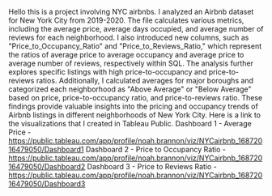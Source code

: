 Hello this is a project involving NYC airbnbs. I analyzed an Airbnb dataset for New York City from 2019-2020. 
The file calculates various metrics, including the average price, average days occupied, and average number of reviews for each neighborhood. I also introduced new columns, such as "Price_to_Occupancy_Ratio" 
and "Price_to_Reviews_Ratio," which represent the ratios of average price to average occupancy and average price to average number of reviews, respectively within SQL. 
The analysis further explores specific listings with high price-to-occupancy and price-to-reviews ratios. 
Additionally, I calculated averages for major boroughs and categorized each neighborhood as "Above Average" or "Below Average" based on price, price-to-occupancy ratio, and price-to-reviews ratio. 
These findings provide valuable insights into the pricing and occupancy trends of Airbnb listings in different neighborhoods of New York City.
Here is a link to the visualizations that I created in Tableau Public. 
Dashboard 1 - Average Price - https://public.tableau.com/app/profile/noah.brannon/viz/NYCairbnb_16872016479050/Dashboard1
Dashboard 2 - Price to Occupancy Ratio - https://public.tableau.com/app/profile/noah.brannon/viz/NYCairbnb_16872016479050/Dashboard2
Dashboard 3 - Price to Reviews Ratio - https://public.tableau.com/app/profile/noah.brannon/viz/NYCairbnb_16872016479050/Dashboard3
